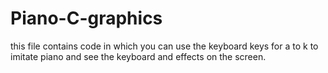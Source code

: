 # Piano-C-graphics

this file contains code in which you can use the keyboard keys for a to k to imitate piano and see the keyboard and effects on the screen.
